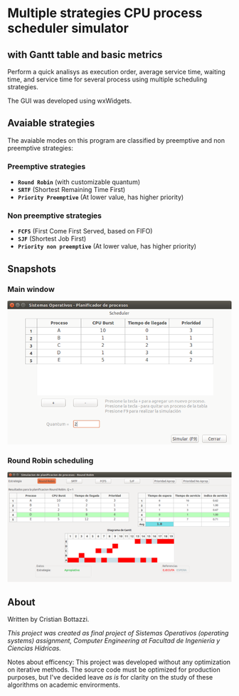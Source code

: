 # Multiple strategies CPU process scheduler simulator
## with Gantt table and basic metrics

Perform a quick analisys as execution order, average service time, waiting time, and service time for several process using multiple scheduling strategies.

The GUI was developed using wxWidgets.

## Avaiable strategies

The avaiable modes on this program are classified by preemptive and non preemptive strategies:
### Preemptive strategies
 * **`Round Robin`** (with customizable quantum)
 * **`SRTF`** (Shortest Remaining Time First)
 * **`Priority Preemptive`** (At lower value, has higher priority)

### Non preemptive strategies
 * **`FCFS`** (First Come First Served, based on FIFO)
 * **`SJF`** (Shortest Job First)
 * **`Priority non preemptive`** (At lower value, has higher priority)


## Snapshots

### Main window
![Main](https://raw.githubusercontent.com/cristian1604/cpu-process-scheduler/master/snapshots/main.png)


### Round Robin scheduling
![Round Robin Example](https://raw.githubusercontent.com/cristian1604/cpu-process-scheduler/master/snapshots/rr.png)

## About
Written by Cristian Bottazzi.

*This project was created as final project of Sistemas Operativos (operating systems) assignment, Computer Engineering at Facultad de Ingeniería y Ciencias Hídricas.*

Notes about efficency: This project was developed without any optimization on iterative methods. The source code must be optimized for production purposes, but I've decided leave *as is* for clarity on the study of these algorithms on academic envirorments.